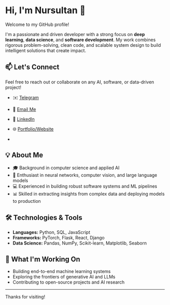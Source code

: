 # Hi, I'm Nursultan 👋

Welcome to my GitHub profile!

I'm a passionate and driven developer with a strong focus on **deep learning**, **data science**, and **software development**. My work combines rigorous problem-solving, clean code, and scalable system design to build intelligent solutions that create impact.

## 📫 Let's Connect

Feel free to reach out or collaborate on any AI, software, or data-driven project!
- ✉️ [Telegram](https://t.me/txleev)
- 📧 [Email Me](mailto:tuleevnursultan@gmail.com)
- 💼 [LinkedIn](https://www.linkedin.com/in/nursultan-tuleev-9a1bb2198/)
- 🌐 [Portfolio/Website](https://txleev.github.io/)

- 
## 💡 About Me

- 🎓 Background in computer science and applied AI
- 🧠 Enthusiast in neural networks, computer vision, and large language models
- 💻 Experienced in building robust software systems and ML pipelines
- 📊 Skilled in extracting insights from complex data and deploying models to production

## 🛠️ Technologies & Tools

- **Languages:** Python, SQL, JavaScript
- **Frameworks:** PyTorch, Flask, React, Django
- **Data Science:** Pandas, NumPy, Scikit-learn, Matplotlib, Seaborn

## 🚀 What I'm Working On

- Building end-to-end machine learning systems
- Exploring the frontiers of generative AI and LLMs
- Contributing to open-source projects and AI research


---

Thanks for visiting!
